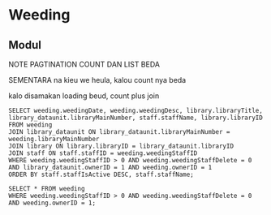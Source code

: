 # Weeding
## Modul

NOTE PAGTINATION COUNT DAN LIST BEDA

SEMENTARA na kieu we heula, kalou count nya beda

kalo disamakan loading beud, count plus join

```mysql
SELECT weeding.weedingDate, weeding.weedingDesc, library.libraryTitle, library_dataunit.libraryMainNumber, staff.staffName, library.libraryID FROM weeding 
JOIN library_dataunit ON library_dataunit.libraryMainNumber = weeding.libraryMainNumber 
JOIN library ON library.libraryID = library_dataunit.libraryID 
JOIN staff ON staff.staffID = weeding.weedingStaffID 
WHERE weeding.weedingStaffID > 0 AND weeding.weedingStaffDelete = 0 AND library_dataunit.ownerID = 1 AND weeding.ownerID = 1 
ORDER BY staff.staffIsActive DESC, staff.staffName;

SELECT * FROM weeding 
WHERE weeding.weedingStaffID > 0 AND weeding.weedingStaffDelete = 0 AND weeding.ownerID = 1;
```